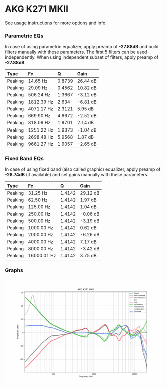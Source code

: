 # AKG K271 MKII
See [usage instructions](https://github.com/jaakkopasanen/AutoEq#usage) for more options and info.

### Parametric EQs
In case of using parametric equalizer, apply preamp of **-27.88dB** and build filters manually
with these parameters. The first 5 filters can be used independently.
When using independent subset of filters, apply preamp of **-27.88dB**.

| Type    | Fc         |      Q | Gain     |
|:--------|:-----------|:-------|:---------|
| Peaking | 14.65 Hz   | 0.8739 | 26.44 dB |
| Peaking | 29.09 Hz   | 0.4562 | 10.82 dB |
| Peaking | 506.24 Hz  | 1.3667 | -3.12 dB |
| Peaking | 1812.39 Hz | 2.634  | -6.81 dB |
| Peaking | 4071.17 Hz | 2.3121 | 5.95 dB  |
| Peaking | 669.90 Hz  | 4.6672 | -2.52 dB |
| Peaking | 818.09 Hz  | 1.9701 | 2.14 dB  |
| Peaking | 1251.22 Hz | 1.9373 | -1.04 dB |
| Peaking | 2698.48 Hz | 5.9568 | 1.87 dB  |
| Peaking | 9661.27 Hz | 1.9057 | -2.65 dB |

### Fixed Band EQs
In case of using fixed band (also called graphic) equalizer, apply preamp of **-28.74dB**
(if available) and set gains manually with these parameters.

| Type    | Fc          |      Q | Gain     |
|:--------|:------------|:-------|:---------|
| Peaking | 31.25 Hz    | 1.4142 | 29.12 dB |
| Peaking | 62.50 Hz    | 1.4142 | 1.97 dB  |
| Peaking | 125.00 Hz   | 1.4142 | 1.04 dB  |
| Peaking | 250.00 Hz   | 1.4142 | -0.06 dB |
| Peaking | 500.00 Hz   | 1.4142 | -3.19 dB |
| Peaking | 1000.00 Hz  | 1.4142 | 0.62 dB  |
| Peaking | 2000.00 Hz  | 1.4142 | -6.26 dB |
| Peaking | 4000.00 Hz  | 1.4142 | 7.17 dB  |
| Peaking | 8000.00 Hz  | 1.4142 | -3.42 dB |
| Peaking | 16000.01 Hz | 1.4142 | 3.75 dB  |

### Graphs
![](./AKG%20K271%20MKII.png)